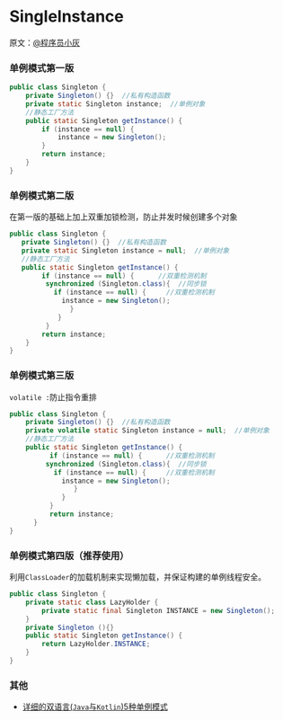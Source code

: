 # SingleInstance

原文：[@程序员小灰](https://mp.weixin.qq.com/s/2UYXNzgTCEZdEfuGIbcczA)

### 单例模式第一版
``` java
public class Singleton {
    private Singleton() {}  //私有构造函数
    private static Singleton instance;  //单例对象
    //静态工厂方法
    public static Singleton getInstance() {
        if (instance == null) {
            instance = new Singleton();
        }
        return instance;
    }
}
```

### 单例模式第二版
在第一版的基础上加上双重加锁检测，防止并发时候创建多个对象
```java
public class Singleton {
   private Singleton() {}  //私有构造函数
   private static Singleton instance = null;  //单例对象
   //静态工厂方法
   public static Singleton getInstance() {
        if (instance == null) {      //双重检测机制
         synchronized (Singleton.class){  //同步锁
           if (instance == null) {     //双重检测机制
             instance = new Singleton();
               }
            }
         }
        return instance;
    }
}
```

### 单例模式第三版
`volatile :`防止指令重排
```java
public class Singleton {
    private Singleton() {}  //私有构造函数
    private volatile static Singleton instance = null;  //单例对象
    //静态工厂方法
    public static Singleton getInstance() {
          if (instance == null) {      //双重检测机制
         synchronized (Singleton.class){  //同步锁
           if (instance == null) {     //双重检测机制
             instance = new Singleton();
                }
             }
          }
          return instance;
      }
}
```

### 单例模式第四版（推荐使用）
利用`ClassLoader`的加载机制来实现懒加载，并保证构建的单例线程安全。
```java
public class Singleton {
    private static class LazyHolder {
        private static final Singleton INSTANCE = new Singleton();
    }
    private Singleton (){}
    public static Singleton getInstance() {
        return LazyHolder.INSTANCE;
    }
}
```

### 其他
* [详细的双语言(`Java`与`Kotlin`)5种单例模式](https://mp.weixin.qq.com/s?__biz=MzIwMzYwMTk1NA%3D%3D&mid=2247489158&idx=1&sn=9a72afd00f16607ed673b9750278cdad)